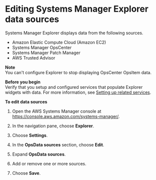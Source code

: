 # Editing Systems Manager Explorer data sources<a name="Explorer-using-editing-data-sources"></a>

Systems Manager Explorer displays data from the following sources\. 
+ Amazon Elastic Compute Cloud \(Amazon EC2\)
+ Systems Manager OpsCenter
+ Systems Manager Patch Manager
+ AWS Trusted Advisor

**Note**  
You can't configure Explorer to stop displaying OpsCenter OpsItem data\.

**Before you begin**  
Verify that you setup and configured services that populate Explorer widgets with data\. For more information, see [Setting up related services](Explorer-setup-related-services.md)\.

**To edit data sources**

1. Open the AWS Systems Manager console at [https://console\.aws\.amazon\.com/systems\-manager/](https://console.aws.amazon.com/systems-manager/)\.

1. In the navigation pane, choose **Explorer**\.

1. Choose **Settings**\.

1. In the **OpsData sources** section, choose **Edit**\.

1. Expand **OpsData sources**\.

1. Add or remove one or more sources\.

1. Choose **Save**\.